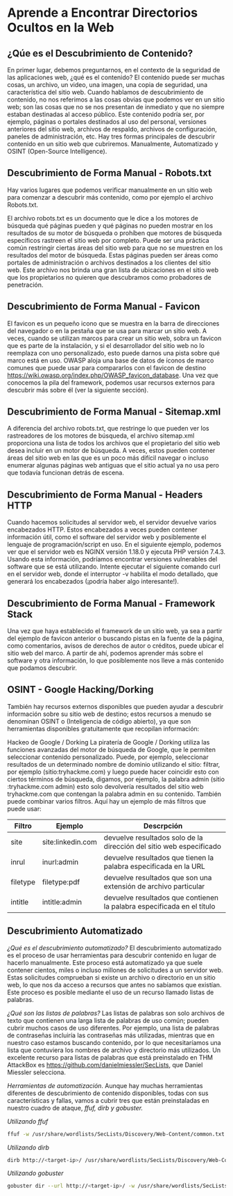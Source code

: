 # Aprende a Encontrar Directorios Ocultos en la Web

## ¿Qúe es el Descubrimiento de Contenido?
En primer lugar, debemos preguntarnos, en el contexto de la seguridad de las aplicaciones web, ¿qué es el contenido? El contenido puede ser muchas cosas, 
un archivo, un video, una imagen, una copia de seguridad, una característica del sitio web. Cuando hablamos de descubrimiento de contenido, no nos referimos a las cosas obvias que podemos ver en un sitio web; son las cosas que no se nos presentan de inmediato y que no siempre estaban destinadas al acceso público.
Este contenido podría ser, por ejemplo, páginas o portales destinados al uso del personal, versiones anteriores del sitio web, archivos de respaldo, archivos de configuración, paneles de administración, etc.
Hay tres formas principales de descubrir contenido en un sitio web que cubriremos. Manualmente, Automatizado y OSINT (Open-Source Intelligence).

## Descubrimiento de Forma Manual - Robots.txt
Hay varios lugares que podemos verificar manualmente en un sitio web para comenzar a descubrir más contenido, como por ejemplo el archivo Robots.txt.

El archivo robots.txt es un documento que le dice a los motores de búsqueda qué páginas pueden y qué páginas no pueden mostrar en los resultados de su 
motor de búsqueda o prohíben que motores de búsqueda específicos rastreen el sitio web por completo. Puede ser una práctica común restringir ciertas 
áreas del sitio web para que no se muestren en los resultados del motor de búsqueda. Estas páginas pueden ser áreas como portales de administración o 
archivos destinados a los clientes del sitio web. Este archivo nos brinda una gran lista de ubicaciones en el sitio web que los propietarios no quieren 
que descubramos como probadores de penetración.

## Descubrimiento de Forma Manual - Favicon
El favicon es un pequeño icono que se muestra en la barra de direcciones del navegador o en la pestaña que se usa para marcar un sitio web.
A veces, cuando se utilizan marcos para crear un sitio web, sobra un favicon que es parte de la instalación, y si el desarrollador del sitio web no lo 
reemplaza con uno personalizado, esto puede darnos una pista sobre qué marco está en uso. OWASP aloja una base de datos de íconos de marco comunes que 
puede usar para compararlos con el favicon de destino https://wiki.owasp.org/index.php/OWASP_favicon_database. Una vez que conocemos la pila del framework, 
podemos usar recursos externos para descubrir más sobre él (ver la siguiente sección).

## Descubrimiento de Forma Manual - Sitemap.xml
A diferencia del archivo robots.txt, que restringe lo que pueden ver los rastreadores de los motores de búsqueda, el archivo sitemap.xml proporciona una 
lista de todos los archivos que el propietario del sitio web desea incluir en un motor de búsqueda. A veces, estos pueden contener áreas del sitio web en 
las que es un poco más difícil navegar o incluso enumerar algunas páginas web antiguas que el sitio actual ya no usa pero que todavía funcionan detrás de 
escena.

## Descubrimiento de Forma Manual - Headers HTTP
Cuando hacemos solicitudes al servidor web, el servidor devuelve varios encabezados HTTP. Estos encabezados a veces pueden contener información útil, 
como el software del servidor web y posiblemente el lenguaje de programación/script en uso. En el siguiente ejemplo, podemos ver que el servidor web es 
NGINX versión 1.18.0 y ejecuta PHP versión 7.4.3. Usando esta información, podríamos encontrar versiones vulnerables del software que se está utilizando. Intente ejecutar el siguiente comando curl en el servidor web, donde el interruptor -v habilita el modo detallado, que generará los encabezados (¡podría haber algo interesante!).

## Descubrimiento de Forma Manual - Framework Stack
Una vez que haya establecido el framework de un sitio web, ya sea a partir del ejemplo de favicon anterior o buscando pistas en la fuente de la página, como comentarios, avisos de derechos de autor o créditos, puede ubicar el sitio web del marco. A partir de ahí, podemos aprender más sobre el software y otra información, lo que posiblemente nos lleve a más contenido que podamos descubrir.

## OSINT - Google Hacking/Dorking
También hay recursos externos disponibles que pueden ayudar a descubrir información sobre su sitio web de destino; estos recursos a menudo se denominan OSINT o (Inteligencia de código abierto), ya que son herramientas disponibles gratuitamente que recopilan información:

Hackeo de Google / Dorking
La piratería de Google / Dorking utiliza las funciones avanzadas del motor de búsqueda de Google, que le permiten seleccionar contenido personalizado. Puede, por ejemplo, seleccionar resultados de un determinado nombre de dominio utilizando el sitio: filtrar, por ejemplo (sitio:tryhackme.com) y luego puede hacer coincidir esto con ciertos términos de búsqueda, digamos, por ejemplo, la palabra admin (sitio :tryhackme.com admin) esto solo devolvería resultados del sitio web tryhackme.com que contengan la palabra admin en su contenido. También puede combinar varios filtros. Aquí hay un ejemplo de más filtros que puede usar:

| Filtro        | Ejemplo       | Descrpción |
| ------------- | ------------- | ------------- |
| site          | site:linkedin.com | devuelve resultados solo de la dirección del sitio web especificado |
| inrul         | inurl:admin | devuelve resultados que tienen la palabra especificada en la URL |
| filetype      | filetype:pdf | devuelve resultados que son una extensión de archivo particular |
| intitle       | intitle:admin | devuelve resultados que contienen la palabra especificada en el título |

## Descubrimiento Automatizado
*¿Qué es el descubrimiento automatizado?*
El descubrimiento automatizado es el proceso de usar herramientas para descubrir contenido en lugar de hacerlo manualmente. Este proceso está automatizado ya que suele contener cientos, miles o incluso millones de solicitudes a un servidor web. Estas solicitudes comprueban si existe un archivo o directorio en un sitio web, lo que nos da acceso a recursos que antes no sabíamos que existían. Este proceso es posible mediante el uso de un recurso llamado listas de palabras.

*¿Qué son las listas de palabras?*
Las listas de palabras son solo archivos de texto que contienen una larga lista de palabras de uso común; pueden cubrir muchos casos de uso diferentes. Por ejemplo, una lista de palabras de contraseñas incluiría las contraseñas más utilizadas, mientras que en nuestro caso estamos buscando contenido, por lo que necesitaríamos una lista que contuviera los nombres de archivo y directorio más utilizados. Un excelente recurso para listas de palabras que está preinstalado en THM AttackBox es https://github.com/danielmiessler/SecLists, que Daniel Miessler selecciona.

*Herramientas de automatización*.
Aunque hay muchas herramientas diferentes de descubrimiento de contenido disponibles, todas con sus características y fallas, vamos a cubrir tres que están preinstaladas en nuestro cuadro de ataque, *ffuf, dirb y gobuster.*

*Utilizando ffuf*
```bash
ffuf -w /usr/share/wordlists/SecLists/Discovery/Web-Content/common.txt -u http://<target-ip>/FUZZ
```

*Utilizando dirb*
```bash
dirb http://<target-ip>/ /usr/share/wordlists/SecLists/Discovery/Web-Content/common.txt
```

*Utilizando gobuster*
```bash
gobuster dir --url http://<target-ip>/ -w /usr/share/wordlists/SecLists/Discovery/Web-Content/common.txt
```

